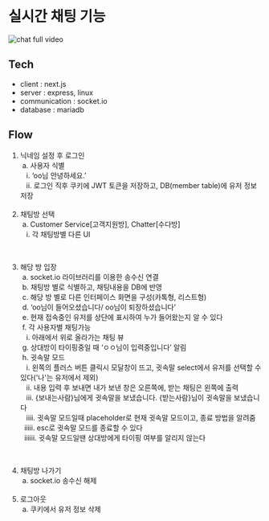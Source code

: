# 실시간 채팅 기능

![chat full video](https://user-images.githubusercontent.com/79704928/172582674-0d8e33ff-e2a0-4099-98b6-b33b3bf0d288.gif)

## Tech

- client : next.js
- server : express, linux
- communication : socket.io
- database : mariadb

## Flow

1. 닉네임 설정 후 로그인</br>
   &nbsp;a. 사용자 식별</br>
   &nbsp;&nbsp;&nbsp;i. ‘oo님 안녕하세요.’</br>
   &nbsp;&nbsp;&nbsp;ii. 로그인 직후 쿠키에 JWT 토큰을 저장하고, DB(member table)에 유저 정보 저장</br>
   </br>
2. 채팅방 선택 </br>
   &nbsp;a. Customer Service[고객지원방], Chatter[수다방]</br>
   &nbsp;&nbsp;&nbsp;i. 각 채팅방별 다른 UI

  </br>

3. 해당 방 입장</br>
&nbsp;a. socket.io 라이브러리를 이용한 송수신 연결</br>
&nbsp;b. 채팅방 별로 식별하고, 채팅내용을 DB에 반영</br>
&nbsp;c. 해당 방 별로 다른 인터페이스 화면을 구성(카톡형, 리스트형)</br>
&nbsp;d. ‘oo님이 들어오셨습니다/ oo님이 퇴장하셨습니다’</br>
&nbsp;e. 현재 접속중인 유저를 상단에 표시하여 누가 들어왔는지 알 수 있다</br>
&nbsp;f. 각 사용자별 채팅가능</br>
&nbsp;&nbsp;&nbsp;i.  아래에서 위로 올라가는 채팅 뷰</br>
&nbsp;g. 상대방이 타이핑중일 때 ‘ㅇㅇ님이 입력중입니다’ 알림 </br>
&nbsp;h. 귓속말 모드</br>
&nbsp;&nbsp;&nbsp;i. 왼쪽의 플러스 버튼 클릭시 모달창이 뜨고, 귓속말 select에서 유저를 선택할 수 있다('나'는 유저에서 제외)</br>
&nbsp;&nbsp;&nbsp;ii. 내용 입력 후 보내면 내가 보낸 창은 오른쪽에, 받는 채팅은 왼쪽에 출력</br>
&nbsp; &nbsp;iii. {보내는사람}님에게 귓속말을 보냈습니다. {받는사람}님이 귓속말을 보냈습니다</br>
&nbsp; &nbsp;iiii. 귓속말 모드일때 placeholder로 현재 귓속말 모드이고, 종료 방법을 알려줌</br>
&nbsp;&nbsp;iiiii. esc로 귓속말 모드를 종료할 수 있다</br>
&nbsp;&nbsp;iiiiii. 귓속말 모드일땐 상대방에게 타이핑 여부를 알리지 않는다</br>
</br>

4. 채팅방 나가기</br>
   &nbsp;a. socket.io 송수신 해제</br>
   </br>
5. 로그아웃</br>
   &nbsp;a. 쿠키에서 유저 정보 삭제</br>
   </br>

